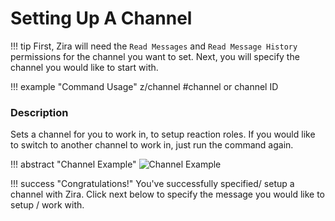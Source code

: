 # Setting Up A Channel

!!! tip
    First, Zira will need the `Read Messages` and `Read Message History` permissions for the channel you want to set. Next, you will specify the channel you would like to start with.

!!! example "Command Usage"
    z/channel #channel or channel ID

### Description

Sets a channel for you to work in, to setup reaction roles. If you would like to switch to another channel to work in, just run the command again.

!!! abstract "Channel Example"
    ![Channel Example](http://i.imjake.me/files/uem8c.png)

!!! success "Congratulations!"
    You've successfully specified/ setup a channel with Zira. Click next below to specify the message you would like to setup / work with.
